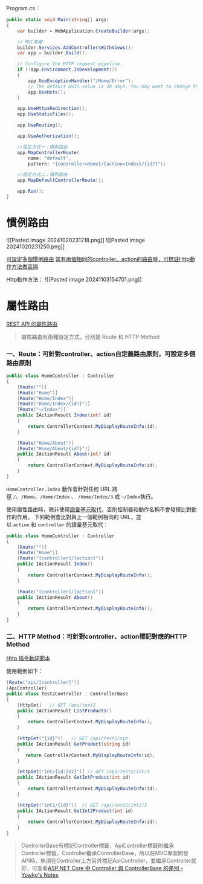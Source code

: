 Program.cs：
```C#
public static void Main(string[] args)
{
    var builder = WebApplication.CreateBuilder(args);

    // MVC專案
    builder.Services.AddControllersWithViews();
    var app = builder.Build();

    // Configure the HTTP request pipeline.
    if (!app.Environment.IsDevelopment())
    {
        app.UseExceptionHandler("/Home/Error");
        // The default HSTS value is 30 days. You may want to change this for production scenarios, see https://aka.ms/aspnetcore-hsts.
        app.UseHsts();
    }

    app.UseHttpsRedirection();
    app.UseStaticFiles();

    app.UseRouting();

    app.UseAuthorization();

	//設定方式一：慣例路由
    app.MapControllerRoute(
        name: "default",
        pattern: "{controller=Home}/{action=Index}/{id?}");

	//設定方式二：慣例路由
	app.MapDefaultControllerRoute();

    app.Run();
}
```

# 慣例路由

![[Pasted image 20241020231218.png]]
![[Pasted image 20241020231250.png]]

[可設定多個慣例路由](https://learn.microsoft.com/zh-tw/aspnet/core/mvc/controllers/routing?view=aspnetcore-8.0#multiple-conventional-routes)
[當有兩個相同的controller、action的路由時，可標註Http動作方法做區隔](https://learn.microsoft.com/zh-tw/aspnet/core/mvc/controllers/routing?view=aspnetcore-8.0#resolving-ambiguous-actions)

Http動作方法：
![[Pasted image 20241103154701.png]]
# 屬性路由

[REST API 的屬性路由](https://learn.microsoft.com/zh-tw/aspnet/core/mvc/controllers/routing?view=aspnetcore-8.0#attribute-routing-for-rest-apis)

> 屬性路由有兩種設定方式，分別是 Route 和 HTTP Method

### 一、Route：可針對controller、action自定義路由原則，可設定多個路由原則
```C#
public class HomeController : Controller
{
    [Route("")]
    [Route("Home")]
    [Route("Home/Index")]
    [Route("Home/Index/{id?}")]
    [Route("~/Index")]
    public IActionResult Index(int? id)
    {
        return ControllerContext.MyDisplayRouteInfo(id);
    }

    [Route("Home/About")]
    [Route("Home/About/{id?}")]
    public IActionResult About(int? id)
    {
        return ControllerContext.MyDisplayRouteInfo(id);
    }
}
```
`HomeController.Index` 動作會針對任何 URL 路徑 `/`、`/Home`、`/Home/Index` 、 `/Home/Index/3` 或 `~/Index`執行。

使用屬性路由時，除非使用[語彙基元取代](https://learn.microsoft.com/zh-tw/aspnet/core/mvc/controllers/routing?view=aspnetcore-8.0#routing-token-replacement-templates-ref-label)，否則控制器和動作名稱不會發揮比對動作的作用。 下列範例會比對與上一個範例相同的 URL，並以 `action` 和 `controller` 的語彙基元取代：
```C#
public class HomeController : Controller
{
    [Route("")]
    [Route("Home")]
    [Route("[controller]/[action]")]
    public IActionResult Index()
    {
        return ControllerContext.MyDisplayRouteInfo();
    }

    [Route("[controller]/[action]")]
    public IActionResult About()
    {
        return ControllerContext.MyDisplayRouteInfo();
    }
}
```

### 二、HTTP Method：可針對controller、action標記對應的HTTP Method
[Http 指令動詞範本](https://learn.microsoft.com/zh-tw/aspnet/core/mvc/controllers/routing?view=aspnetcore-8.0#http-verb-templates)

使用範例如下：
```C#
[Route("api/[controller]")]
[ApiController]
public class Test2Controller : ControllerBase
{
    [HttpGet]   // GET /api/test2
    public IActionResult ListProducts()
    {
        return ControllerContext.MyDisplayRouteInfo();
    }

    [HttpGet("{id}")]   // GET /api/test2/xyz
    public IActionResult GetProduct(string id)
    {
       return ControllerContext.MyDisplayRouteInfo(id);
    }

    [HttpGet("int/{id:int}")] // GET /api/test2/int/3
    public IActionResult GetIntProduct(int id)
    {
        return ControllerContext.MyDisplayRouteInfo(id);
    }

    [HttpGet("int2/{id}")]  // GET /api/test2/int2/3
    public IActionResult GetInt2Product(int id)
    {
        return ControllerContext.MyDisplayRouteInfo(id);
    }
}
```

>ControllerBase有標記Controller標籤，ApiController標籤則繼承Controller標籤，Controller繼承ControllerBase，所以在MVC專案開發API時，無須在Controller上方另外標記ApiController，並繼承Controller就好，可查看[ASP.NET Core 中 Controller 與 ControllerBase 的差別 - Yowko's Notes](https://blog.yowko.com/aspdotnet-core-controller-controllerbase/)



